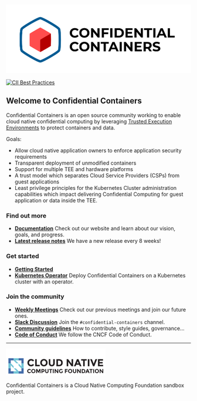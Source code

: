 ![logo](https://github.com/confidential-containers/.github/blob/main/coco_logo.png)

[![CII Best Practices](https://bestpractices.coreinfrastructure.org/projects/5719/badge)](https://bestpractices.coreinfrastructure.org/projects/5719)

## Welcome to Confidential Containers

Confidential Containers is an open source community working to enable cloud native confidential
computing by leveraging
[Trusted Execution Environments](https://en.wikipedia.org/wiki/Trusted_execution_environment) to
protect containers and data.

Goals:
- Allow cloud native application owners to enforce application security requirements
- Transparent deployment of unmodified containers
- Support for multiple TEE and hardware platforms
- A trust model which separates Cloud Service Providers (CSPs) from guest applications
- Least privilege principles for the Kubernetes Cluster administration capabilities which impact
delivering Confidential Computing for guest application or data inside the TEE.

### Find out more

- [**Documentation**](https://confidentialcontainers.org/) Check out our website and learn about our
vision, goals, and progress.
- [**Latest release notes**](https://github.com/confidential-containers/confidential-containers/tree/main/releases) We have a new release every 8 weeks!

### Get started

- [**Getting Started**](https://confidentialcontainers.org/docs/getting-started/)
- [**Kubernetes Operator**](https://github.com/confidential-containers/operator)
Deploy Confidential Containers on a Kubernetes cluster with an operator.

### Join the community

- [**Weekly Meetings**](https://docs.google.com/document/d/1E3GLCzNgrcigUlgWAZYlgqNTdVwiMwCRTJ0QnJhLZGA/)
Check out our previous meetings and join our future ones.
- [**Slack Discussion**](https://slack.cncf.io ) Join the `#confidential-containers` channel.
- [**Community guidelines**](https://github.com/confidential-containers/confidential-containers) How to contribute, style guides, governance...
- [**Code of Conduct**](https://github.com/cncf/foundation/blob/master/code-of-conduct.md) We follow the CNCF Code of Conduct.

---
![cncf-logo](https://github.com/confidential-containers/.github/blob/main/cncf-logo.png)

Confidential Containers is a Cloud Native Computing Foundation sandbox project.
